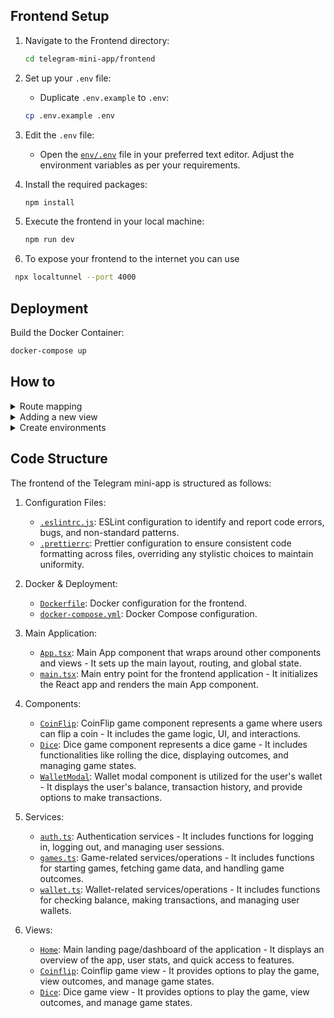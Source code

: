 ## Frontend Setup

1. Navigate to the Frontend directory:

   ```sh
   cd telegram-mini-app/frontend
   ```

2. Set up your `.env` file:
   
   - Duplicate `.env.example` to `.env`:

    ```sh
   cp .env.example .env
   ```

3.  Edit the `.env` file:

    - Open the [`env/.env`](https://github.com/Fardenz/telegram-mini-app/blob/main/frontend/env/.env.example) file in your preferred text editor. Adjust the environment variables as per your requirements.

4. Install the required packages:

    ```sh
   npm install
   ```
    
5. Execute the frontend in your local machine:

   ```sh
   npm run dev
   ```

6. To expose your frontend to the internet you can use 
  ```sh
   npx localtunnel --port 4000
   ```

## Deployment
Build the Docker Container:
   
```sh
docker-compose up 
```

## How to

<details>
   
<summary>Route mapping</summary>

Update the [`tsconfig.json`](https://github.com/Fardenz/telegram-mini-app/blob/main/frontend/tsconfig.json) and [`tsconfig.vite.json`](https://github.com/Fardenz/telegram-mini-app/blob/main/frontend/tsconfig.vite.json) to use the new path aliases, just like all the rest.

</details>

<details>
   
<summary>Adding a new view</summary>
   
1. Create a new route in [`paths.ts`](https://github.com/Fardenz/telegram-mini-app/blob/main/frontend/src/router/paths.ts).
2. Add the route to the router. If a header is needed, ensure to include the `MainLayout` component.
3. Create the view in the `views` folder.

</details>
<details>
   
<summary>Create environments</summary>

- Development: File .env.development on env folder.
- Production: File .env.production on env folder.

Create these two files and copy the info of the .env.example file.

</details>

## Code Structure

The frontend of the Telegram mini-app is structured as follows:

1. Configuration Files:
   - [`.eslintrc.js`](https://github.com/Fardenz/telegram-mini-app/blob/main/frontend/.eslintrc.js): ESLint configuration to identify and report code errors, bugs, and non-standard patterns.
   - [`.prettierrc`](https://github.com/Fardenz/telegram-mini-app/blob/main/frontend/.prettierrc): Prettier configuration to ensure consistent code formatting across files, overriding any stylistic choices to maintain uniformity.
  
2. Docker & Deployment:
   - [`Dockerfile`](https://github.com/Fardenz/telegram-mini-app/blob/main/frontend/Dockerfile): Docker configuration for the frontend.
   - [`docker-compose.yml`](https://github.com/Fardenz/telegram-mini-app/blob/main/frontend/docker-compose.yml): Docker Compose configuration.

3. Main Application:
   - [`App.tsx`](https://github.com/Fardenz/telegram-mini-app/blob/main/frontend/src/App.tsx): Main App component that wraps around other components and views - It sets up the main layout, routing, and global state.
   - [`main.tsx`](https://github.com/Fardenz/telegram-mini-app/blob/main/frontend/src/main.tsx): Main entry point for the frontend application - It initializes the React app and renders the main App component.
  
4. Components:
   - [`CoinFlip`](https://github.com/Fardenz/telegram-mini-app/blob/main/frontend/src/components/CoinFlip/index.tsx): CoinFlip game component represents a game where users can flip a coin - It includes the game logic, UI, and interactions.
   - [`Dice`](https://github.com/Fardenz/telegram-mini-app/blob/main/frontend/src/components/Dice/index.tsx): Dice game component represents a dice game - It includes functionalities like rolling the dice, displaying outcomes, and managing game states.
   - [`WalletModal`](https://github.com/Fardenz/telegram-mini-app/blob/main/frontend/src/components/Wallet/WalletModal.tsx): Wallet modal component is utilized for the user's wallet - It displays the user's balance, transaction history, and provide options to make transactions.
  
5. Services:
   - [`auth.ts`](https://github.com/Fardenz/telegram-mini-app/blob/main/frontend/src/services/auth.ts): Authentication services - It includes functions for logging in, logging out, and managing user sessions.
   - [`games.ts`](https://github.com/Fardenz/telegram-mini-app/blob/main/frontend/src/services/games.ts): Game-related services/operations - It includes functions for starting games, fetching game data, and handling game outcomes.
   - [`wallet.ts`](https://github.com/Fardenz/telegram-mini-app/blob/main/frontend/src/services/wallet.ts): Wallet-related services/operations - It includes functions for checking balance, making transactions, and managing user wallets.
  
6. Views:
   - [`Home`](https://github.com/Fardenz/telegram-mini-app/blob/main/frontend/src/views/Home/index.tsx): Main landing page/dashboard of the application - It displays an overview of the app, user stats, and quick access to features.
   - [`Coinflip`](https://github.com/Fardenz/telegram-mini-app/blob/main/frontend/src/views/Games/Coinflip/index.tsx): Coinflip game view - It provides options to play the game, view outcomes, and manage game states.
   - [`Dice`](https://github.com/Fardenz/telegram-mini-app/blob/main/frontend/src/views/Games/Dice/index.tsx): Dice game view - It provides options to play the game, view outcomes, and manage game states.

